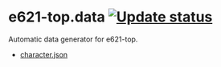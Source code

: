 # e621-top.data [![Update status][update-src]][update-href]

Automatic data generator for e621-top.

* [character.json][character-href]

<!-- Badges -->
[update-src]: https://img.shields.io/github/actions/workflow/status/e621-top/data/update.yml?label=Update&logo=github
[update-href]: https://github.com/e621-top/data/actions/workflows/update.yml

<!-- Other -->
[character-href]: https://e621-top.github.io/data/character.json
